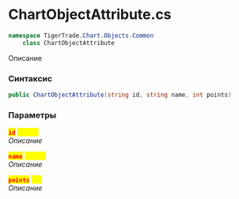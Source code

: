 
# ChartObjectAttribute.cs
```csharp
namespace TigerTrade.Chart.Objects.Common  
    class ChartObjectAttribute
```

Описание

### Синтаксис
```csharp
public ChartObjectAttribute(string id, string name, int points)
```

### Параметры  
<mark style="color:red;">**`id`**</mark> <mark style="color:yellow;">`string`</mark>  
 *Описание*  
  
<mark style="color:red;">**`name`**</mark> <mark style="color:yellow;">`string`</mark>  
 *Описание*  
  
<mark style="color:red;">**`points`**</mark> <mark style="color:yellow;">`int`</mark>  
 *Описание*  
  

                    
                    